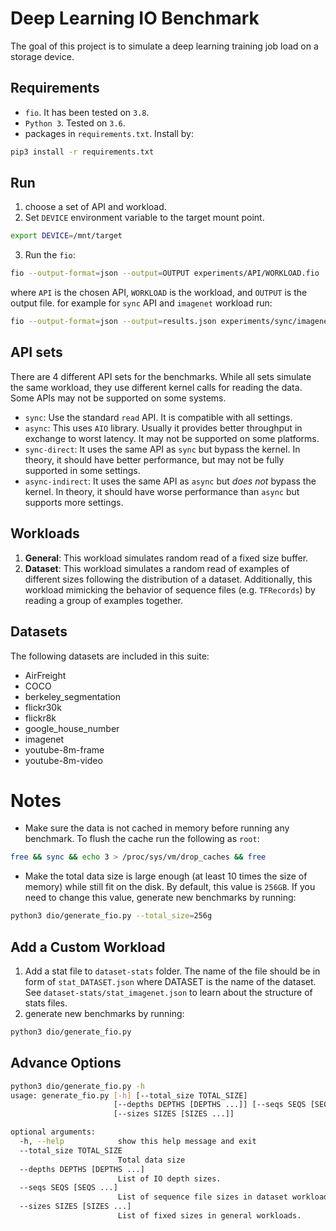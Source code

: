# Deep Learning IO Benchmark
The goal of this project is to simulate a deep learning training job load on a storage device.

## Requirements
* `fio`. It has been tested on `3.8`.
* `Python 3`. Tested on `3.6`.
* packages in `requirements.txt`. Install by:
```bash
pip3 install -r requirements.txt
```


## Run
1. choose a set of API and workload.
2. Set `DEVICE` environment variable to the target mount point.
```bash
export DEVICE=/mnt/target
```
3. Run the `fio`:
```bash
fio --output-format=json --output=OUTPUT experiments/API/WORKLOAD.fio
```
where `API` is the chosen API, `WORKLOAD` is the workload, and `OUTPUT` is the output file.
for example for `sync` API and `imagenet` workload run:
```bash
fio --output-format=json --output=results.json experiments/sync/imagenet.fio
```

## API sets
There are 4 different API sets for the benchmarks.
While all sets simulate the same workload, they use different kernel calls for reading the data.
Some APIs may not be supported on some systems. 
* `sync`: Use the standard `read` API. It is compatible with all settings.
* `async`: This uses `AIO` library. Usually it provides better throughput in exchange to worst latency. It may not be supported on some platforms.
* `sync-direct`: It uses the same API as `sync` but bypass the kernel. In theory, it should have better performance, but may not be fully supported in some settings. 
* `async-indirect`: It uses the same API as `async` but *does not* bypass the kernel. In theory, it should have worse performance than `async` but supports more settings. 

## Workloads
1. **General**: This workload simulates random read of a fixed size buffer.
2. **Dataset**: This workload simulates a random read of examples of different sizes following the distribution of a dataset. Additionally, this workload mimicking the behavior of sequence files (e.g. `TFRecords`) by reading a group of examples together.

## Datasets
The following datasets are included in this suite:
* AirFreight
* COCO
* berkeley_segmentation
* flickr30k
* flickr8k
* google_house_number
* imagenet
* youtube-8m-frame
* youtube-8m-video
 
# Notes
* Make sure the data is not cached in memory before running any benchmark. To flush the cache run the following as `root`:
```bash
free && sync && echo 3 > /proc/sys/vm/drop_caches && free
```
* Make the total data size is large enough (at least 10 times the size of memory) while still fit on the disk. By default, this value is `256GB`. If you need to change this value, generate new benchmarks by running:
```bash
python3 dio/generate_fio.py --total_size=256g
``` 

## Add a Custom Workload
1. Add a stat file to `dataset-stats` folder. The name of the file should be in form of `stat_DATASET.json` where DATASET is the name of the dataset. See `dataset-stats/stat_imagenet.json` to learn about the structure of stats files.
2. generate new benchmarks by running:
```bash
python3 dio/generate_fio.py
``` 

## Advance Options
```bash
python3 dio/generate_fio.py -h
usage: generate_fio.py [-h] [--total_size TOTAL_SIZE]
                       [--depths DEPTHS [DEPTHS ...]] [--seqs SEQS [SEQS ...]]
                       [--sizes SIZES [SIZES ...]]

optional arguments:
  -h, --help            show this help message and exit
  --total_size TOTAL_SIZE
                        Total data size
  --depths DEPTHS [DEPTHS ...]
                        List of IO depth sizes.
  --seqs SEQS [SEQS ...]
                        List of sequence file sizes in dataset workloads.
  --sizes SIZES [SIZES ...]
                        List of fixed sizes in general workloads.

```
